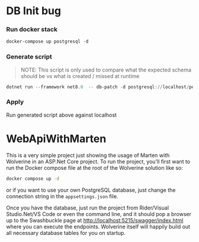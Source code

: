 # DB Init bug

### Run docker stack 
```powershell
docker-compose up postgresql -d
```

### Generate script
> NOTE: This script is only used to compare what the expected schema should be vs what is created / missed at runtime 
```powershell
dotnet run --framework net8.0  -- db-patch -d postgresql://localhost/postgres/orders  ./Migrations/2025-07-30T092620_Initial.sql
```

### Apply
Run generated script above against localhost



# WebApiWithMarten

This is a very simple project just showing the usage of Marten with Wolverine in an ASP.Net Core project. To run the
project,
you'll first want to run the Docker compose file at the root of the Wolverine solution like so:

```bash
docker compose up -d
```

or if you want to use your own PostgreSQL database, just change the connection string in the `appsettings.json` file.

Once you have the database, just run the project from Rider/Visual Studio.Net/VS Code or even the command line, and it
should pop a browser up
to the Swashbuckle page at [http://localhost:5215/swagger/index.html](http://localhost:5215/swagger/index.html) where
you can execute the endpoints. Wolverine itself will happily build out all necessary database tables for you on startup.
